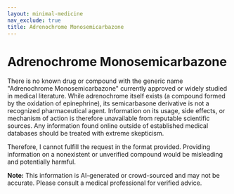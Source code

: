 ```yaml
---
layout: minimal-medicine
nav_exclude: true
title: Adrenochrome Monosemicarbazone
---
```


# Adrenochrome Monosemicarbazone

There is no known drug or compound with the generic name "Adrenochrome Monosemicarbazone" currently approved or widely studied in medical literature.  While adrenochrome itself exists (a compound formed by the oxidation of epinephrine), its semicarbasone derivative is not a recognized pharmaceutical agent.  Information on its usage, side effects, or mechanism of action is therefore unavailable from reputable scientific sources.  Any information found online outside of established medical databases should be treated with extreme skepticism.

Therefore, I cannot fulfill the request in the format provided.  Providing information on a nonexistent or unverified compound would be misleading and potentially harmful.


**Note:** This information is AI-generated or crowd-sourced and may not be accurate. Please consult a medical professional for verified advice.